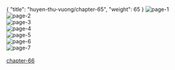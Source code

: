 { "title": "huyen-thu-vuong/chapter-65", "weight": 65 }
<img src="huyen-thu-vuong_0065_01-f2e2eec936af820846de4e42ff01be92.webp" alt="page-1" origin="https://3.bp.blogspot.com/-bfpZrCW79Kk/V0F28c2Tw7I/AAAAAAAHHvo/N-3TEmjUEIA/s0/Huyen-Thu-Vuong-Chapter-65-P-2.jpg"><br/>
<img src="huyen-thu-vuong_0065_02-e63301a325348da1850a26d8186bbb8f.webp" alt="page-2" origin="https://3.bp.blogspot.com/-7HobU0bSSHo/V0F29TjWKYI/AAAAAAAHHvs/yIsn7Ue_O0Y/s0/Huyen-Thu-Vuong-Chapter-65-P-3.jpg"><br/>
<img src="huyen-thu-vuong_0065_03-5837ea8d8bcd81b42a34f8469e40dc8f.webp" alt="page-3" origin="https://3.bp.blogspot.com/-fkL4d1DMIKY/V0F2-vPyvYI/AAAAAAAHHvw/zff8DEFGGek/s0/Huyen-Thu-Vuong-Chapter-65-P-4.jpg"><br/>
<img src="huyen-thu-vuong_0065_04-2f836e0731aa9c438f2ebda0e35037f9.webp" alt="page-4" origin="https://3.bp.blogspot.com/-1C5t3e-70t4/V0F2_m5Lr2I/AAAAAAAHHv0/URV8QvU1-Q0/s0/Huyen-Thu-Vuong-Chapter-65-P-5.jpg"><br/>
<img src="huyen-thu-vuong_0065_05-5d39aa35e1550d15df138dd41948ef07.webp" alt="page-5" origin="https://3.bp.blogspot.com/-WDOL-s-9ffo/V0F3AmPsi7I/AAAAAAAHHv4/J6Dy0jGRiSk/s0/Huyen-Thu-Vuong-Chapter-65-P-6.jpg"><br/>
<img src="huyen-thu-vuong_0065_06-af1a45fa2a14d4864a95877388ca9442.webp" alt="page-6" origin="https://3.bp.blogspot.com/-0Y7KvIfTQr4/V0F3BsWxTOI/AAAAAAAHHv8/HqIWTaQR_ps/s0/Huyen-Thu-Vuong-Chapter-65-P-7.jpg"><br/>
<img src="huyen-thu-vuong_0065_07-b5114eba89e04cf9f1c546c10250eefd.webp" alt="page-7" origin="https://3.bp.blogspot.com/-bRD_Bo2qQg8/V0F3CzBEMMI/AAAAAAAHHwA/muCUNmEbx_Q/s0/Huyen-Thu-Vuong-Chapter-65-P-8.jpg"><br/>
<br/><a class="nextchap" href="/huyen-thu-vuong/chapter-66">chapter-66</a>

